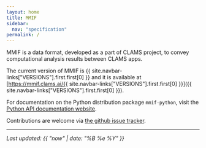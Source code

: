 ```yaml
---
layout: home
title: MMIF
sidebar:
  nav: "specification"
permalink: /
---
```


MMIF is a data format, developed as a part of CLAMS project, to convey computational analysis results between CLAMS apps. 

The current version of MMIF is {{ site.navbar-links["VERSIONS"].first.first[0] }} and it is available at [https://mmif.clams.ai/{{ site.navbar-links["VERSIONS"].first.first[0] }}]({{ site.navbar-links["VERSIONS"].first.first[0] }}).

For documentation on the Python distribution package `mmif-python`, visit the [Python API documentation website](https://clams.ai/mmif-python).

Contributions are welcome via [the github issue tracker](https://github.com/clamsproject/mmif/issues).

---

*Last updated: {{ "now" | date: "%B %e %Y" }}*

